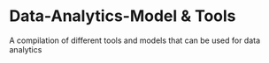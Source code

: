 # Data-Analytics-Model & Tools
A compilation of different tools and models that can be used for data analytics

